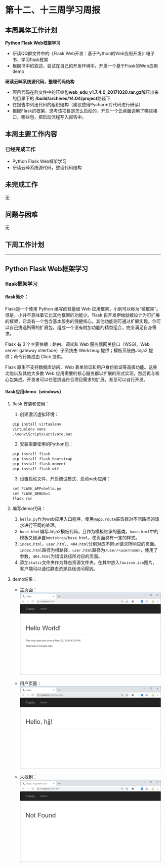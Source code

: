 # 第十二、十三周学习周报

## 本周具体工作计划

**Python Flask Web框架学习**

- 研读QQ群文件中的《Flask Web开发：基于Python的Web应用开发》电子书，学习flask框架
- 根据书中的叙述，尝试在自己的开发环境中，开发一个基于Flask的Web应用demo

**研读云晫系统源代码，整理代码结构**

- 项目代码在群文件中的压缩包**web_edu_v1.7.4.0_20171020.tar.gz**解压出来的目录下的 **/build/archives/14.04/project**路径下
- 在报告中列出代码的组织结构（建议使用Pycharm对代码进行研读）
- 根据Flask的框架，思考该项目是怎么启动的，开启一个云桌面调用了哪些接口，哪些包，把启动流程写入报告中。

## 本周主要工作内容

### 已经完成工作

- Python Flask Web框架学习
- 研读云晫系统源代码，整理代码结构

## 未完成工作

无

## 问题与困难

无

## 下周工作计划

---

## Python Flask Web框架学习

### flask框架学习

#### flask简介：

Flask是一个使用 Python 编写的轻量级 Web 应用框架，小到可以称为“微框架”。但是，小并不意味着它比其他框架的功能少。Flask 自开发伊始就被设计为可扩展 的框架，它具有一个包含基本服务的强健核心，其他功能则可通过扩展实现。你可以自己挑选所需的扩展包，组成一个没有附加功能的精益组合，完全满足自身需求。

Flask 有 3 个主要依赖：路由、调试和 Web 服务器网关接口（WSGI，Web server gateway interface）子系统由 Werkzeug 提供；模板系统由Jinja2 提供；命令行集成由 Click 提供。

Flask 原生不支持数据库访问、Web 表单验证和用户身份验证等高级功能。这些功能以及其他大多数 Web 应用需要的核心服务都以扩展的形式实现，然后再与核心包集成。开发者可以任意挑选符合项目需求的扩展，甚至可以自行开发。

#### flask应用demo（windows）

1. flask 安装和使用：

   1. 创建激活虚拟环境：

   ```
   pip install virtualenv
   virtualenv venv
   .\venv\Scripts\activate.bat
   ```

   2. 安装需要使用的Python包：

    ```
   pip install flask
   pip install flask-bootstrap
   pip install flask-moment
   pip install flask_wtf
    ```

   3.  设置启动文件、开启调试模式、启动web应用：

   ```
   set FLASK_APP=hello.py
   set FLASK_DEBUG=1
   flask run
   ```

2. 编写demo代码：

   1. ``hello.py``作为web应用入口程序，使用``@app.route``装饰器对不同路径的请求进行不同的处理。
   2. ``base.html``编写Jinja2模板代码，且作为模板继承的基类。``base.html``中的模板又继承自``bootstrap/base.html``，使页面具有一定的样式。
   3. ``index.html``、``user.html``、``404.html``分别对应不同url请求所响应的页面。``index.html``路径为根路径，``user.html``路径为``/user/<username>``，使用了参数，``404.html``为错误路径所对应的页面。
   4. 添加``static``文件夹作为静态资源文件夹，在其中放入``favicon.ico``图片，客户端可以通过静态资源路径访问得到。

3.  demo结果：
    - 主页面：
    ![](./images/homepage.png)
    
    - 用户页面：
    ![](./images/userpage.png)

    - 未找到：
    ![](./images/404page.png)

